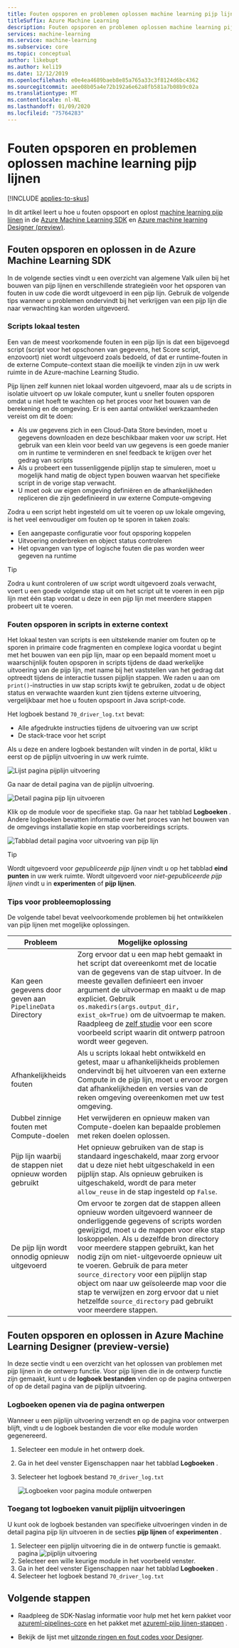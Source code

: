 ```yaml
---
title: Fouten opsporen en problemen oplossen machine learning pijp lijnen
titleSuffix: Azure Machine Learning
description: Fouten opsporen en problemen oplossen machine learning pijp lijnen in de Azure Machine Learning SDK voor python. Leer veelvoorkomende Valk uilen voor het ontwikkelen van pijp lijnen en tips voor het oplossen van fouten in scripts voor en tijdens externe uitvoering.
services: machine-learning
ms.service: machine-learning
ms.subservice: core
ms.topic: conceptual
author: likebupt
ms.author: keli19
ms.date: 12/12/2019
ms.openlocfilehash: e0e4ea4689baeb8e85a765a33c3f8124d6bc4362
ms.sourcegitcommit: aee08b05a4e72b192a6e62a8fb581a7b08b9c02a
ms.translationtype: MT
ms.contentlocale: nl-NL
ms.lasthandoff: 01/09/2020
ms.locfileid: "75764283"
---
```

# <a name="debug-and-troubleshoot-machine-learning-pipelines"></a>Fouten opsporen en problemen oplossen machine learning pijp lijnen
[!INCLUDE [applies-to-skus](../../includes/aml-applies-to-basic-enterprise-sku.md)]

In dit artikel leert u hoe u fouten opspoort en oplost [machine learning pijp lijnen](concept-ml-pipelines.md) in de [Azure Machine Learning SDK](https://docs.microsoft.com/python/api/overview/azure/ml/intro?view=azure-ml-py) en [Azure machine learning Designer (preview)](https://docs.microsoft.com/azure/machine-learning/concept-designer).


## <a name="debug-and-troubleshoot-in-the-azure-machine-learning-sdk"></a>Fouten opsporen en oplossen in de Azure Machine Learning SDK
In de volgende secties vindt u een overzicht van algemene Valk uilen bij het bouwen van pijp lijnen en verschillende strategieën voor het opsporen van fouten in uw code die wordt uitgevoerd in een pijp lijn. Gebruik de volgende tips wanneer u problemen ondervindt bij het verkrijgen van een pijp lijn die naar verwachting kan worden uitgevoerd. 
### <a name="testing-scripts-locally"></a>Scripts lokaal testen

Een van de meest voorkomende fouten in een pijp lijn is dat een bijgevoegd script (script voor het opschonen van gegevens, het Score script, enzovoort) niet wordt uitgevoerd zoals bedoeld, of dat er runtime-fouten in de externe Compute-context staan die moeilijk te vinden zijn in uw werk ruimte in de Azure-machine Learning Studio. 

Pijp lijnen zelf kunnen niet lokaal worden uitgevoerd, maar als u de scripts in isolatie uitvoert op uw lokale computer, kunt u sneller fouten opsporen omdat u niet hoeft te wachten op het proces voor het bouwen van de berekening en de omgeving. Er is een aantal ontwikkel werkzaamheden vereist om dit te doen:

* Als uw gegevens zich in een Cloud-Data Store bevinden, moet u gegevens downloaden en deze beschikbaar maken voor uw script. Het gebruik van een klein voor beeld van uw gegevens is een goede manier om in runtime te verminderen en snel feedback te krijgen over het gedrag van scripts
* Als u probeert een tussenliggende pijplijn stap te simuleren, moet u mogelijk hand matig de object typen bouwen waarvan het specifieke script in de vorige stap verwacht.
* U moet ook uw eigen omgeving definiëren en de afhankelijkheden repliceren die zijn gedefinieerd in uw externe Compute-omgeving

Zodra u een script hebt ingesteld om uit te voeren op uw lokale omgeving, is het veel eenvoudiger om fouten op te sporen in taken zoals:

* Een aangepaste configuratie voor fout opsporing koppelen
* Uitvoering onderbreken en object status controleren
* Het opvangen van type of logische fouten die pas worden weer gegeven na runtime

> [!TIP] 
> Zodra u kunt controleren of uw script wordt uitgevoerd zoals verwacht, voert u een goede volgende stap uit om het script uit te voeren in een pijp lijn met één stap voordat u deze in een pijp lijn met meerdere stappen probeert uit te voeren.

### <a name="debugging-scripts-from-remote-context"></a>Fouten opsporen in scripts in externe context

Het lokaal testen van scripts is een uitstekende manier om fouten op te sporen in primaire code fragmenten en complexe logica voordat u begint met het bouwen van een pijp lijn, maar op een bepaald moment moet u waarschijnlijk fouten opsporen in scripts tijdens de daad werkelijke uitvoering van de pijp lijn, met name bij het vaststellen van het gedrag dat optreedt tijdens de interactie tussen pijplijn stappen. We raden u aan om `print()`-instructies in uw stap scripts kwijt te gebruiken, zodat u de object status en verwachte waarden kunt zien tijdens externe uitvoering, vergelijkbaar met hoe u fouten opspoort in Java script-code.

Het logboek bestand `70_driver_log.txt` bevat: 

* Alle afgedrukte instructies tijdens de uitvoering van uw script
* De stack-trace voor het script 

Als u deze en andere logboek bestanden wilt vinden in de portal, klikt u eerst op de pijplijn uitvoering in uw werk ruimte.

![Lijst pagina pijplijn uitvoering](./media/how-to-debug-pipelines/pipelinerun-01.png)

Ga naar de detail pagina van de pijplijn uitvoering.

![Detail pagina pijp lijn uitvoeren](./media/how-to-debug-pipelines/pipelinerun-02.png)

Klik op de module voor de specifieke stap. Ga naar het tabblad **Logboeken** . Andere logboeken bevatten informatie over het proces van het bouwen van de omgevings installatie kopie en stap voorbereidings scripts.

![Tabblad detail pagina voor uitvoering van pijp lijn](./media/how-to-debug-pipelines/pipelinerun-03.png)

> [!TIP]
> Wordt uitgevoerd voor *gepubliceerde pijp lijnen* vindt u op het tabblad **eind punten** in uw werk ruimte. Wordt uitgevoerd voor *niet-gepubliceerde pijp lijnen* vindt u in **experimenten** of **pijp lijnen**.

### <a name="troubleshooting-tips"></a>Tips voor probleemoplossing

De volgende tabel bevat veelvoorkomende problemen bij het ontwikkelen van pijp lijnen met mogelijke oplossingen.

| Probleem | Mogelijke oplossing |
|--|--|
| Kan geen gegevens door geven aan `PipelineData` Directory | Zorg ervoor dat u een map hebt gemaakt in het script dat overeenkomt met de locatie van de gegevens van de stap uitvoer. In de meeste gevallen definieert een invoer argument de uitvoermap en maakt u de map expliciet. Gebruik `os.makedirs(args.output_dir, exist_ok=True)` om de uitvoermap te maken. Raadpleeg de [zelf studie](tutorial-pipeline-batch-scoring-classification.md#write-a-scoring-script) voor een score voorbeeld script waarin dit ontwerp patroon wordt weer gegeven. |
| Afhankelijkheids fouten | Als u scripts lokaal hebt ontwikkeld en getest, maar u afhankelijkheids problemen ondervindt bij het uitvoeren van een externe Compute in de pijp lijn, moet u ervoor zorgen dat afhankelijkheden en versies van de reken omgeving overeenkomen met uw test omgeving. |
| Dubbel zinnige fouten met Compute-doelen | Het verwijderen en opnieuw maken van Compute-doelen kan bepaalde problemen met reken doelen oplossen. |
| Pijp lijn waarbij de stappen niet opnieuw worden gebruikt | Het opnieuw gebruiken van de stap is standaard ingeschakeld, maar zorg ervoor dat u deze niet hebt uitgeschakeld in een pijplijn stap. Als opnieuw gebruiken is uitgeschakeld, wordt de para meter `allow_reuse` in de stap ingesteld op `False`. |
| De pijp lijn wordt onnodig opnieuw uitgevoerd | Om ervoor te zorgen dat de stappen alleen opnieuw worden uitgevoerd wanneer de onderliggende gegevens of scripts worden gewijzigd, moet u de mappen voor elke stap loskoppelen. Als u dezelfde bron directory voor meerdere stappen gebruikt, kan het nodig zijn om niet-uitgevoerde opnieuw uit te voeren. Gebruik de para meter `source_directory` voor een pijplijn stap object om naar uw geïsoleerde map voor die stap te verwijzen en zorg ervoor dat u niet hetzelfde `source_directory` pad gebruikt voor meerdere stappen. |

## <a name="debug-and-troubleshoot-in-azure-machine-learning-designer-preview"></a>Fouten opsporen en oplossen in Azure Machine Learning Designer (preview-versie)

In deze sectie vindt u een overzicht van het oplossen van problemen met pijp lijnen in de ontwerp functie.
Voor pijp lijnen die in de ontwerp functie zijn gemaakt, kunt u de **logboek bestanden** vinden op de pagina ontwerpen of op de detail pagina van de pijplijn uitvoering.

### <a name="access-logs-from-the-authoring-page"></a>Logboeken openen via de pagina ontwerpen

Wanneer u een pijplijn uitvoering verzendt en op de pagina voor ontwerpen blijft, vindt u de logboek bestanden die voor elke module worden gegenereerd.

1. Selecteer een module in het ontwerp doek.
1. Ga in het deel venster Eigenschappen naar het tabblad **Logboeken** .
1. Selecteer het logboek bestand `70_driver_log.txt`

    ![Logboeken voor pagina module ontwerpen](./media/how-to-debug-pipelines/pipelinerun-05.png)

### <a name="access-logs-from-pipeline-runs"></a>Toegang tot logboeken vanuit pijplijn uitvoeringen

U kunt ook de logboek bestanden van specifieke uitvoeringen vinden in de detail pagina pijp lijn uitvoeren in de secties **pijp lijnen** of **experimenten** .

1. Selecteer een pijplijn uitvoering die in de ontwerp functie is gemaakt.
    pagina ![pijplijn uitvoering](./media/how-to-debug-pipelines/pipelinerun-04.png)
1. Selecteer een wille keurige module in het voorbeeld venster.
1. Ga in het deel venster Eigenschappen naar het tabblad **Logboeken** .
1. Selecteer het logboek bestand `70_driver_log.txt`

## <a name="next-steps"></a>Volgende stappen

* Raadpleeg de SDK-Naslag informatie voor hulp met het kern pakket voor [azureml-pipelines-core](https://docs.microsoft.com/python/api/azureml-pipeline-core/?view=azure-ml-py) en het pakket met [azureml-pijp lijnen-stappen](https://docs.microsoft.com/python/api/azureml-pipeline-steps/?view=azure-ml-py) .

* Bekijk de lijst met [uitzonde ringen en fout codes voor Designer](algorithm-module-reference/designer-error-codes.md).
